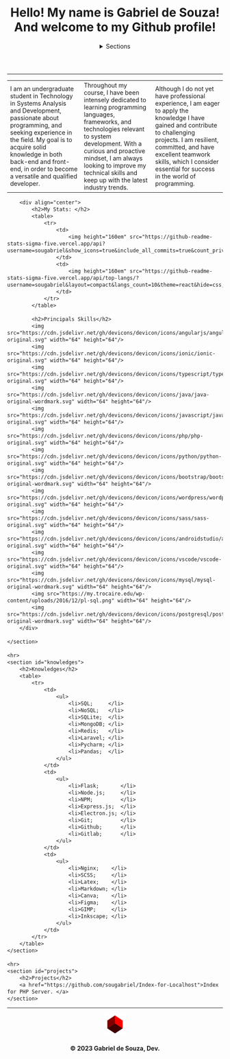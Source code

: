 <header>
    <h1>Hello! My name is Gabriel de Souza! And welcome to my Github profile! </h1>   
    <nav>
        <details>
            <summary>Sections</summary>
            <ul>
                <li><a href="#resume">About Me</a></li>
                <li><a href="#knowledges">My Knowledges</a></li>
                <li><a href="#projects">Projects</a></li>
            </ul>
        </details>
    </nav>
</header>

<main>
    <hr>
    <section id="resume">
        <table>
            <tr>
                <td>
                    I am an undergraduate student in Technology in Systems Analysis and Development, passionate about programming, and seeking experience in the field. My goal is to acquire solid knowledge in both back-end and front-end, in order to become a versatile and qualified developer. 
                </td>
                <td>
                    Throughout my course, I have been intensely dedicated to learning programming languages, frameworks, and technologies relevant to system development. With a curious and proactive mindset, I am always looking to improve my technical skills and keep up with the latest industry trends.
                </td>
                <td>
                    Although I do not yet have professional experience, I am eager to apply the knowledge I have gained and contribute to challenging projects. I am resilient, committed, and have excellent teamwork skills, which I consider essential for success in the world of programming.
                </td>
            </tr>
        </table>

        <div align="center">
            <h2>My Stats: </h2>
            <table>
                <tr>
                    <td>
                        <img height="160em" src="https://github-readme-stats-sigma-five.vercel.app/api?username=sougabriel&show_icons=true&include_all_commits=true&count_private=true&theme=tokyonight"/>
                    </td>
                    <td>
                        <img height="160em" src="https://github-readme-stats-sigma-five.vercel.app/api/top-langs/?username=sougabriel&layout=compact&langs_count=10&theme=react&hide=css,html,hack"/>
                    </td>
                </tr>
            </table>
        
            <h2>Principals Skills</h2>
            <img src="https://cdn.jsdelivr.net/gh/devicons/devicon/icons/angularjs/angularjs-original.svg" width="64" height="64"/>
            <img src="https://cdn.jsdelivr.net/gh/devicons/devicon/icons/ionic/ionic-original.svg" width="64" height="64"/>
            <img src="https://cdn.jsdelivr.net/gh/devicons/devicon/icons/typescript/typescript-original.svg" width="64" height="64"/>
            <img src="https://cdn.jsdelivr.net/gh/devicons/devicon/icons/java/java-original-wordmark.svg" width="64" height="64"/>
            <img src="https://cdn.jsdelivr.net/gh/devicons/devicon/icons/javascript/javascript-original.svg" width="64" height="64"/>
            <img src="https://cdn.jsdelivr.net/gh/devicons/devicon/icons/php/php-original.svg" width="64" height="64"/>
            <img src="https://cdn.jsdelivr.net/gh/devicons/devicon/icons/python/python-original.svg" width="64" height="64"/>
            <img src="https://cdn.jsdelivr.net/gh/devicons/devicon/icons/bootstrap/bootstrap-original-wordmark.svg" width="64" height="64"/>
            <img src="https://cdn.jsdelivr.net/gh/devicons/devicon/icons/wordpress/wordpress-original.svg" width="64" height="64"/>
            <img src="https://cdn.jsdelivr.net/gh/devicons/devicon/icons/sass/sass-original.svg" width="64" height="64"/>
            <img src="https://cdn.jsdelivr.net/gh/devicons/devicon/icons/androidstudio/androidstudio-original.svg" width="64" height="64"/>
            <img src="https://cdn.jsdelivr.net/gh/devicons/devicon/icons/vscode/vscode-original.svg" width="64" height="64"/>
            <img src="https://cdn.jsdelivr.net/gh/devicons/devicon/icons/mysql/mysql-original-wordmark.svg" width="64" height="64"/>  
            <img src="https://my.trocaire.edu/wp-content/uploads/2016/12/pl-sql.png" width="64" height="64"/>
            <img src="https://cdn.jsdelivr.net/gh/devicons/devicon/icons/postgresql/postgresql-original-wordmark.svg" width="64" height="64"/>
        </div>

    </section>
    
    <hr>
    <section id="knowledges">
        <h2>Knowledges</h2>
        <table>
            <tr>
                <td>
                    <ul>
                        <li>SQL;     </li>
                        <li>NoSQL;   </li>
                        <li>SQLite;  </li>
                        <li>MongoDB; </li>
                        <li>Redis;   </li>
                        <li>Laravel; </li>
                        <li>Pycharm; </li>
                        <li>Pandas;  </li>
                    </ul>
                </td>
                <td>
                    <ul>
                        <li>Flask;       </li>
                        <li>Node.js;     </li>
                        <li>NPM;         </li>
                        <li>Express.js;  </li>
                        <li>Electron.js; </li>
                        <li>Git;         </li>
                        <li>Github;      </li>
                        <li>Gitlab;      </li>
                    </ul>
                </td>
                <td>
                    <ul>
                        <li>Nginx;    </li>
                        <li>SCSS;     </li>
                        <li>Latex;    </li>
                        <li>Markdown; </li>
                        <li>Canva;    </li>
                        <li>Figma;    </li>
                        <li>GIMP;     </li>
                        <li>Inkscape; </li>
                    </ul>
                </td>
            </tr>
        </table>
    </section>

    <hr>
    <section id="projects">
        <h2>Projects</h2>
        <a href="https://github.com/sougabriel/Index-for-Localhost">Index for PHP Server. </a>
    </section>

</main>

<footer>
    <div align="center">
        <hr>
        <img src="https://raw.githubusercontent.com/sougabriel/sougabriel/e506c1a2f41063761abc69ed302a5faefc87fab6/favicon.svg" alt="sougabriel logo" width="48" height="48"> 
        <h4>&copy; 2023 Gabriel de Souza, Dev. </h4>
    </div>
</footer>
